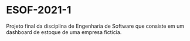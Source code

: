 # ESOF-2021-1
Projeto final da disciplina de Engenharia de Software que consiste em um dashboard de estoque de uma empresa fictícia. 
